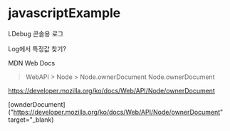 # javascriptExample

LDebug 콘솔용 로그 

Log에서 특정값 찾기?


MDN Web Docs
 > WebAPI > Node > Node.ownerDocument
Node.ownerDocument

https://developer.mozilla.org/ko/docs/Web/API/Node/ownerDocument

[ownderDocument]("https://developer.mozilla.org/ko/docs/Web/API/Node/ownerDocument" target="_blank)


